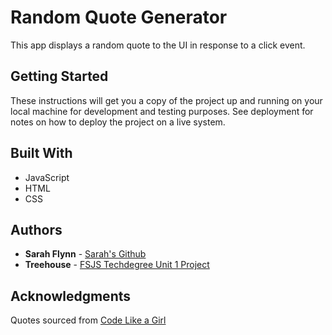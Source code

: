 # Random Quote Generator

This app displays a random quote to the UI in response to a click event.

## Getting Started

These instructions will get you a copy of the project up and running on your local machine for development and testing purposes. See deployment for notes on how to deploy the project on a live system.

## Built With

* JavaScript
* HTML
* CSS

## Authors

* **Sarah Flynn** - [Sarah's Github](https://github.com/sarahflynn)
* **Treehouse** - [FSJS Techdegree Unit 1 Project](https://teamtreehouse.com/)

## Acknowledgments

Quotes sourced from [Code Like a Girl](https://code.likeagirl.io/15-quotes-from-women-in-tech-that-will-inspire-you-773d4aeb6ae5)